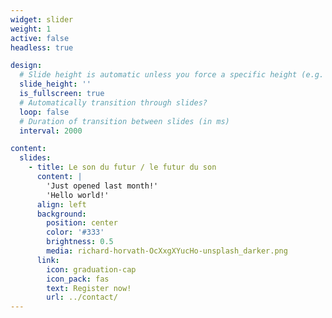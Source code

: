 ```yaml
---
widget: slider
weight: 1
active: false
headless: true

design:
  # Slide height is automatic unless you force a specific height (e.g. '400px')
  slide_height: ''
  is_fullscreen: true
  # Automatically transition through slides?
  loop: false
  # Duration of transition between slides (in ms)
  interval: 2000

content:
  slides:
    - title: Le son du futur / le futur du son
      content: |
        'Just opened last month!'  
        'Hello world!'
      align: left
      background:
        position: center
        color: '#333'
        brightness: 0.5
        media: richard-horvath-OcXxgXYucHo-unsplash_darker.png
      link:
        icon: graduation-cap
        icon_pack: fas
        text: Register now!
        url: ../contact/
---
```


